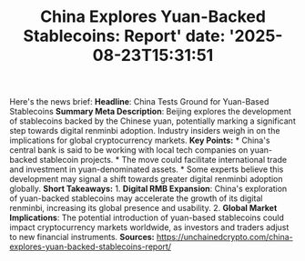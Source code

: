 ﻿---
title: "China Explores Yuan-Backed Stablecoins: Report'
date: '2025-08-23T15:31:51"
category: "Markets"
summary: ""
slug: "china explores yuanbacked stablecoins report"
source_urls:
  - "https://unchainedcrypto.com/china-explores-yuan-backed-stablecoins-report/"
seo:
  title: "China Explores Yuan-Backed Stablecoins: Report | Hash n Hedge'
  description: '"
  keywords: ["news", "markets", "brief"]
---
Here's the news brief:  **Headline**: China Tests Ground for Yuan-Based Stablecoins  **Summary Meta Description**: Beijing explores the development of stablecoins backed by the Chinese yuan, potentially marking a significant step towards digital renminbi adoption. Industry insiders weigh in on the implications for global cryptocurrency markets.  **Key Points:**  * China's central bank is said to be working with local tech companies on yuan-backed stablecoin projects. * The move could facilitate international trade and investment in yuan-denominated assets. * Some experts believe this development may signal a shift towards greater digital renminbi adoption globally.  **Short Takeaways:**  1. **Digital RMB Expansion**: China's exploration of yuan-backed stablecoins may accelerate the growth of its digital renminbi, increasing its global presence and usability. 2. **Global Market Implications**: The potential introduction of yuan-based stablecoins could impact cryptocurrency markets worldwide, as investors and traders adjust to new financial instruments.  **Sources:** https://unchainedcrypto.com/china-explores-yuan-backed-stablecoins-report/ 
